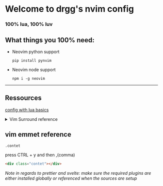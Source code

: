 # Welcome to drgg's nvim config

### 100% lua, 100% luv

## What things you 100% need:

- Neovim python support

  ```
  pip install pynvim
  ```

- Neovim node support

  ```
  npm i -g neovim
  ```

---

## Ressources

[config with lua basics](https://vonheikemen.github.io/devlog/tools/configuring-neovim-using-lua/)

<details>
  <summary>
     Vim Surround reference
  </summary>
  
  It's easiest to explain with examples. Press `cs"'` inside

      "Hello world!"

to change it to

      'Hello world!'

Now press `cs'<q>` to change it to

      <q>Hello world!</q>

To go full circle, press `cst"` to get

      "Hello world!"

To remove the delimiters entirely, press `ds"`.

      Hello world!

Now with the cursor on "Hello", press `ysiw]` (`iw` is a text object).

      [Hello] world!

Let's make that braces and add some space (use `}` instead of `{` for no
space): `cs]{`

      { Hello } world!

Now wrap the entire line in parentheses with `yssb` or `yss)`.

      ({ Hello } world!)

Revert to the original text: `ds{ds)`

      Hello world!

Emphasize hello: `ysiw<em>`

      <em>Hello</em> world!

Finally, let's try out visual mode. Press a capital V (for linewise
visual mode) followed by `S<p class="important">`.

      <p class="important">
        <em>Hello</em> world!
      </p>

This plugin is very powerful for HTML and XML editing, a niche which
currently seems underfilled in Vim land. (As opposed to HTML/XML
_inserting_, for which many plugins are available). Adding, changing,
and removing pairs of tags simultaneously is a breeze.

The `.` command will work with `ds`, `cs`, and `yss` if you install
[repeat.vim](https://github.com/tpope/vim-repeat).

</details>

## vim emmet reference

```html
.contet
```

press CTRL + y and then ,(comma)

```html
<div class="contet"></div>
```

_Note in regards to prettier and svelte: make sure the required plugins are either installed globally or referenced when the sources are setup_
